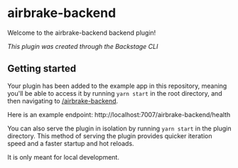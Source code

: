 # airbrake-backend

Welcome to the airbrake-backend backend plugin!

_This plugin was created through the Backstage CLI_

## Getting started

Your plugin has been added to the example app in this repository, meaning you'll be able to access it by running `yarn start` in the root directory, and then navigating to [/airbrake-backend](http://localhost:7007/airbrake-backend).

Here is an example endpoint: http://localhost:7007/airbrake-backend/health

You can also serve the plugin in isolation by running `yarn start` in the plugin directory.
This method of serving the plugin provides quicker iteration speed and a faster startup and hot reloads.

It is only meant for local development.
